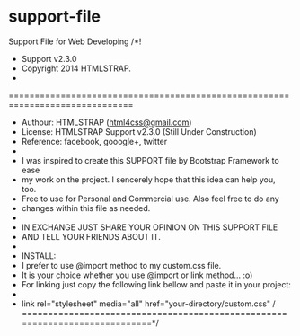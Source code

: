support-file
============
Support File for Web Developing
/*!
 * Support v2.3.0
 * Copyright 2014 HTMLSTRAP.
 *
==============================================================================
 * Authour: HTMLSTRAP (html4css@gmail.com)
 * License: HTMLSTRAP Support v2.3.0 (Still Under Construction)
 * Reference: facebook, gooogle+, twitter
 *
 * I was inspired to create this SUPPORT file by Bootstrap Framework to ease
 * my work on the project. I sencerely hope that this idea can help you, too.
 * Free to use for Personal and Commercial use. Also feel free to do any 
 * changes within this file as needed.
 *
 * IN EXCHANGE JUST SHARE YOUR OPINION ON THIS SUPPORT FILE 
 * AND TELL YOUR FRIENDS ABOUT IT. 
 *
 * INSTALL:
 * I prefer to use @import method to my custom.css file.	
 * It is your choice whether you use @import or link method... :o)
 * For linking just copy the following link bellow and paste it in your project:
 * 
 * link rel="stylesheet" media="all" href="your-directory/custom.css" /  
============================================================================*/
